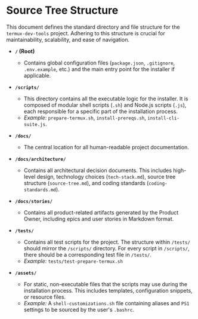 # Source Tree Structure

This document defines the standard directory and file structure for the `termux-dev-tools` project. Adhering to this structure is crucial for maintainability, scalability, and ease of navigation.

-   **`/` (Root)**
    -   Contains global configuration files (`package.json`, `.gitignore`, `.env.example`, etc.) and the main entry point for the installer if applicable.

-   **`/scripts/`**
    -   This directory contains all the executable logic for the installer. It is composed of modular shell scripts (`.sh`) and Node.js scripts (`.js`), each responsible for a specific part of the installation process.
    -   *Example:* `prepare-termux.sh`, `install-prereqs.sh`, `install-cli-suite.js`.

-   **`/docs/`**
    -   The central location for all human-readable project documentation.

-   **`/docs/architecture/`**
    -   Contains all architectural decision documents. This includes high-level design, technology choices (`tech-stack.md`), source tree structure (`source-tree.md`), and coding standards (`coding-standards.md`).

-   **`/docs/stories/`**
    -   Contains all product-related artifacts generated by the Product Owner, including epics and user stories in Markdown format.

-   **`/tests/`**
    -   Contains all test scripts for the project. The structure within `/tests/` should mirror the `/scripts/` directory. For every script in `/scripts/`, there should be a corresponding test file in `/tests/`.
    -   *Example:* `tests/test-prepare-termux.sh`

-   **`/assets/`**
    -   For static, non-executable files that the scripts may use during the installation process. This includes templates, configuration snippets, or resource files.
    -   *Example:* A `shell-customizations.sh` file containing aliases and `PS1` settings to be sourced by the user's `.bashrc`.
